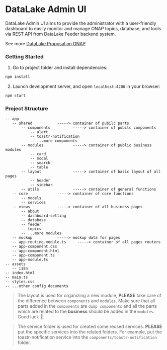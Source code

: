 # DataLake Admin UI

DataLake Admin UI aims to provide the administrator with a user-friendly dashboard to easily monitor and manage ONAP topics, database, and tools via REST API from DataLake Feeder backend system.

See more [DataLake Proposal on ONAP](https://wiki.onap.org/display/DW/DataLake "DataLake Proposal on ONAP")

### Getting Started

1. Go to project folder and install dependencies:

```bash
npm install
```

2. Launch development server, and open `localhost:4200` in your browser:

```bash
npm start
```

### Project Structure

```
-- app
   -- shared           -----> container of pubilc parts
       -- components          -----> container of pubilc components
           -- alert
           -- toastr-notification
           -- ...more components
       -- modules             -----> container of public business modules
           -- card
           -- modal
           -- search
           -- table
       -- layout              -----> container of basic layout of all pages
           -- header
           -- sidebar
       -- utils               -----> container of general functions
   -- core             -----> container of core functions
       -- models
       -- services
   -- views            -----> container of all business pages
       -- about
       -- dashboard-setting
       -- database
       -- feeder
       -- topics
       -- ...more modules
   -- mockup           -----> mockup data for pages
   -- app-routing.module.ts     -----> container of all pages routers
   -- app-component.css
   -- app-component.html
   -- app-component.ts
   -- app-module.ts
-- assets
   -- i18n
-- index.html
-- main.ts
-- styles.css
-- ...other config documents
```

> The layout is used for organizing a new module, **PLEASE** take care of the difference between `components` and `modules`. Make sure that all parts added in the `components` are `dump components` and all the parts which are related to the **business** should be added in the `modules`. Good luck 🙂.

> The service folder is used for created some reused services. **PLEASE** put the specific services into the related folders. For example, put the toastr-notification service into the `components/toastr-notification` folder.
